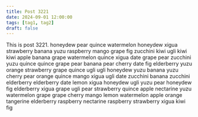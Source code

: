 ```yaml
---
title: Post 3221
date: 2024-09-01 12:00:00
tags: [tag1, tag2]
draft: false
---
```

This is post 3221.
honeydew
pear
quince
watermelon
honeydew
xigua
strawberry
banana
yuzu
raspberry
mango
grape
fig
zucchini
kiwi
ugli
kiwi
kiwi
apple
banana
grape
watermelon
quince
xigua
date
grape
pear
zucchini
yuzu
quince
quince
grape
pear
banana
pear
cherry
date
fig
elderberry
yuzu
orange
strawberry
grape
quince
ugli
ugli
honeydew
yuzu
banana
yuzu
cherry
pear
orange
quince
mango
xigua
ugli
date
zucchini
banana
zucchini
elderberry
elderberry
date
lemon
xigua
honeydew
ugli
yuzu
pear
honeydew
fig
elderberry
xigua
grape
ugli
pear
strawberry
quince
apple
nectarine
yuzu
watermelon
grape
grape
cherry
mango
lemon
watermelon
apple
orange
tangerine
elderberry
raspberry
nectarine
raspberry
strawberry
xigua
kiwi
fig
